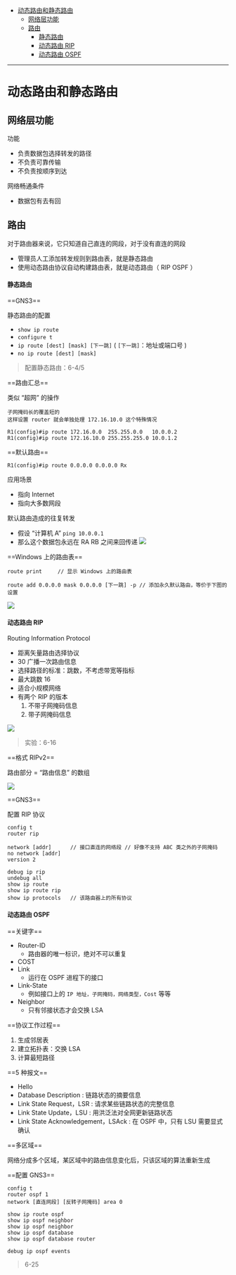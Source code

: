 - [动态路由和静态路由](#动态路由和静态路由)
  - [网络层功能](#网络层功能)
  - [路由](#路由)
      - [静态路由](#静态路由)
      - [动态路由 RIP](#动态路由-rip)
      - [动态路由 OSPF](#动态路由-ospf)

---

# 动态路由和静态路由

## 网络层功能

功能

- 负责数据包选择转发的路径
- 不负责可靠传输
- 不负责按顺序到达

网络畅通条件

- 数据包有去有回

## 路由

对于路由器来说，它只知道自己直连的网段，对于没有直连的网段

- 管理员人工添加转发规则到路由表，就是静态路由
- 使用动态路由协议自动构建路由表，就是动态路由（ RIP OSPF ）

#### 静态路由

==GNS3==

静态路由的配置

- `show ip route`
- `configure t`
- `ip route [dest] [mask] [下一跳]` ( `[下一跳]`：地址或端口号 )
- `no ip route [dest] [mask]`

> 配置静态路由：6-4/5

==路由汇总==

类似 “超网” 的操作

```
子网掩码长的覆盖短的
这样设置 router 就会单独处理 172.16.10.0 这个特殊情况

R1(config)#ip route 172.16.0.0  255.255.0.0   10.0.0.2
R1(config)#ip route 172.16.10.0 255.255.255.0 10.0.1.2
```

==默认路由==

```
R1(config)#ip route 0.0.0.0 0.0.0.0 Rx
```

应用场景

- 指向 Internet
- 指向大多数网段

默认路由造成的往复转发
- 假设 “计算机 A” `ping 10.0.0.1`
- 那么这个数据包永远在 RA RB 之间来回传递
    ![](image/2023-11-30-15-43-16.png)

==Windows 上的路由表==

```
route print     // 显示 Windows 上的路由表

route add 0.0.0.0 mask 0.0.0.0 [下一跳] -p // 添加永久默认路由，等价于下图的设置
```

![](image/2023-11-30-16-03-15.png)

#### 动态路由 RIP

Routing Information Protocol

- 距离矢量路由选择协议
- 30 广播一次路由信息
- 选择路径的标准：跳数，不考虑带宽等指标
- 最大跳数 16
- 适合小规模网络
- 有两个 RIP 的版本
  1. 不带子网掩码信息
  2. 带子网掩码信息 

![](image/2023-11-30-16-52-02.png)

> 实验：6-16

==格式 RIPv2==

路由部分 = “路由信息” 的数组

![](image/2023-11-30-18-01-53.png)

==GNS3==

配置 RIP 协议

```
config t
router rip

network [addr]      // 接口直连的网络段 // 好像不支持 ABC 类之外的子网掩码
no network [addr]
version 2

debug ip rip
undebug all
show ip route
show ip route rip
show ip protocols   // 该路由器上的所有协议
```

#### 动态路由 OSPF

==关键字==

- Router-ID
  - 路由器的唯一标识，绝对不可以重复
- COST
- Link
  - 运行在 OSPF 进程下的接口
- Link-State
  - 例如接口上的 `IP 地址，子网掩码，网络类型，Cost` 等等
- Neighbor
  - 只有邻接状态才会交换 LSA

==协议工作过程==

1. 生成邻居表
2. 建立拓扑表：交换 LSA
3. 计算最短路径

==5 种报文==

- Hello
- Database Description : 链路状态的摘要信息
- Link State Request，LSR : 请求某些链路状态的完整信息
- Link State Update，LSU : 用洪泛法对全网更新链路状态
- Link State Acknowledgement，LSAck : 在 OSPF 中，只有 LSU 需要显式确认

==多区域==

网络分成多个区域，某区域中的路由信息变化后，只该区域的算法重新生成

==配置 GNS3==

```
config t
router ospf 1
network [直连网段] [反转子网掩码] area 0

show ip route ospf
show ip ospf neighbor
show ip ospf neighbor 
show ip ospf database
show ip ospf database router

debug ip ospf events
```
> 6-25